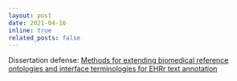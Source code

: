 ```yaml
---
layout: post
date: 2021-04-16
inline: true
related_posts: false
---
```


Dissertation defense: [Methods for extending biomedical reference ontologies and interface terminologies for EHRr text annotation](https://digitalcommons.njit.edu/dissertations/1517/)

